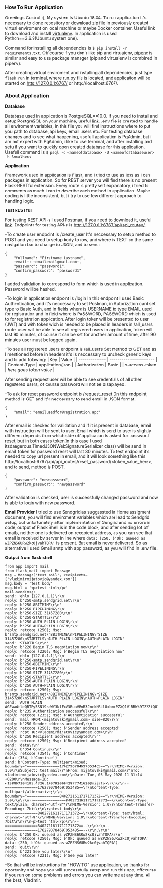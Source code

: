 
### How To Run Application ###

Greetings Control :),
My system is Ubuntu 18.04.
To run application it's necessary to clone repository or download zip file in previously
created virtual enviroment on local machine or maybe Docker container.
Useful link to download and install [virtualenv](https://help.dreamhost.com/hc/en-us/articles/115000695551-Installing-and-using-virtualenv-with-Python-3).
In application is used Python==3.6.9(Ubuntu system one).

Command for installing all dependencies is `$ pip install -r requirements.txt`.
Off course if you don't like pip and virtualenv, [pipenv](https://pipenv-fork.readthedocs.io/en/latest/) 
is similar and easy to use package manager (pip and virtualenv is combined in pipenv).

After creating virtual enviroment and installing all dependencies, just type `flask run` in terminal, 
where run.py file is located, and application will be started on http://127.0.0.1:6767/ or http://localhost:6767/.


### About Application ###

**Database**

Database used in application is PostgreSQL==10.0.
If you need to install and setup PostgreSQL on your machine, useful [link](https://www.digitalocean.com/community/tutorials/how-to-install-and-use-postgresql-on-ubuntu-18-04).
.env file is created to handle all enviroment variables, in this file you will 
find instructions where to put you path to database, api keys, email users etc. For testing database
changes and to see what happening, usefull application is PgAdmin, but i am not expert with PgAdmin, 
i like to use terminal, and after installing and setu if you want to quickly open created database for this application.
Usefull command is 
`$ psql -d <nameofdatabase> -U <nameofdatabaseuser> -h localhost`

**Application**

Framework used in application is Flask, and i tried to use as less as i can packages in application.
So for REST server you will find there is no present Flask-RESTful extension.
Every route is pretty self explanatory, i tried to comments as much i can to describe each method in application.
Maybe coding is little inconsistent, but i try to use few different approach to handling logic.


**Test RESTful**

For testing REST API-s I used Postman, if you need to download it, useful [link](https://www.postman.com/downloads/).
Endpoints for testing API-s is http://127.0.0.1:6767/api/api_routes/.

-To create user endpoint is /create_user
It's neccessary to setup method to POST and you need to setup body to row, and where is TEXT
on the same navigation bar to change to JSON, and to send:
```
{
	"fullname": "Firstname Lastname",
	"email": "emailemail@mail.com",
	"password": "password1",
	"confirm_password": "password1"
}
```
I added validation to correspond to form which is used in application. Password will be hashed.

-To login in application endpoint is /login
In this endpoint I used Basic Authentication, and it's neccessary to set Postman, in Autorization card 
set type to Basic Auth, and in fields where is 
USERNAME to type EMAIL used for registration and in field where is PASSWORD, 
PASSWORD which is used to for registration application. After login token will be presented to user 
(JWT) and with token wich is needed to be placed in headers in /all_users route, user will
 be able to see all registered users in application, token will last 90 minutes, of course 
 it can be set for another amount of time, after 90 minutes user must be logged again.


-To see all registered users endpoint is /all_users
Set method to GET and as I mentioned before in headers it's is neccessary to 
uncheck generic keys and to add folowing:
| Key            | Value                   |
| -------------- | ----------------------- |
| Content-Type   | application/json        |
| Authorization  | Basic                   | 
| x-access-token | *here goes token value* | 

After sending request user will be able to see credentials of all other registered users, 
of course password will not be disaplayed.

-To ask for reset password endpoint is /request_reset
On this endpoint, method is GET and it's neccessary to send email in JSON format.
```
{
    "email": "emailusedfor@registration.app"
}
```
After email is checked for validation and if it is present in database, email with instruction will
be sent to user. Email which is send to user is slightly different depends from which side off application
is asked for password reset, but in both cases token(in this case I used itsdangerous.TimedJSONWebSignatureSerializer class) will be send in email, token for password reset will last 30 minutes.
To test endpoint it's needed to copy url present in email, and it will look something like this
http://localhost:6767/api/api_routes/reset_password/<token_value_here>,
and to send, method is POST.
```
{
	"password": "newpassword",
	"confirm_password": "newpassword"
}
```
After validation is checked, user is successfully changed password and now is able to login with new password.


**Email Provider**
I tried to use Sendgrid as suggessted in Home assigment document, you will find enviroment variables 
which are lead to Sendgrid setup, but unfortunately
after implementation of Sengrid and no errors in code, output of Flask Shell is in the code block, 
and after sending lot off emails, neither one is delivered on recepient address, 
as you can see that email is received by server 
in line where `data: (250, b'Ok: queued as wZPZNS6URw2kc0jvahTQPA'` is present.
But email is never delivered. So as alternative I used Gmail smtp with app password, 
as you will find in .env file.

**Output from flask shell**

```
from app import mail
from flask_mail import Message
msg = Message('test mail', recipients=['vladimirmijatovic@yandex.com'])
msg.body = 'test body'
msg.html = '<p>test html</p>'
mail.send(msg)
send: 'ehlo [127.0.1.1]\r\n'
reply: b'250-smtp.sendgrid.net\r\n'
reply: b'250-8BITMIME\r\n'
reply: b'250-PIPELINING\r\n'
reply: b'250-SIZE 31457280\r\n'
reply: b'250-STARTTLS\r\n'
reply: b'250-AUTH PLAIN LOGIN\r\n'
reply: b'250 AUTH=PLAIN LOGIN\r\n'
reply: retcode (250); Msg: b'smtp.sendgrid.net\n8BITMIME\nPIPELINING\nSIZE 31457280\nSTARTTLS\nAUTH PLAIN LOGIN\nAUTH=PLAIN LOGIN'
send: 'STARTTLS\r\n'
reply: b'220 Begin TLS negotiation now\r\n'
reply: retcode (220); Msg: b'Begin TLS negotiation now'
send: 'ehlo [127.0.1.1]\r\n'
reply: b'250-smtp.sendgrid.net\r\n'
reply: b'250-8BITMIME\r\n'
reply: b'250-PIPELINING\r\n'
reply: b'250-SIZE 31457280\r\n'
reply: b'250-STARTTLS\r\n'
reply: b'250-AUTH PLAIN LOGIN\r\n'
reply: b'250 AUTH=PLAIN LOGIN\r\n'
reply: retcode (250); Msg: b'smtp.sendgrid.net\n8BITMIME\nPIPELINING\nSIZE 31457280\nSTARTTLS\nAUTH PLAIN LOGIN\nAUTH=PLAIN LOGIN'
send: 'AUTH PLAIN AGFwaWtleQBTRy5SN19scWY3NlFuV3BuaVBnR3JnckNBLl8xbmxPZXQ1V1RRWk9TZ2ZtQU1XUWhjMXM0YlV0eGROaWsybFptTjltWG8=\r\n'
reply: b'235 Authentication successful\r\n'
reply: retcode (235); Msg: b'Authentication successful'
send: 'mail FROM:<mijatovski@gmail.com> size=820\r\n'
reply: b'250 Sender address accepted\r\n'
reply: retcode (250); Msg: b'Sender address accepted'
send: 'rcpt TO:<vladimirmijatovic@yandex.com>\r\n'
reply: b'250 Recipient address accepted\r\n'
reply: retcode (250); Msg: b'Recipient address accepted'
send: 'data\r\n'
reply: b'354 Continue\r\n'
reply: retcode (354); Msg: b'Continue'
data: (354, b'Continue')
send: b'Content-Type: multipart/mixed; boundary="===============1762790784697053485=="\r\nMIME-Version: 1.0\r\nSubject: test mail\r\nFrom: mijatovski@gmail.com\r\nTo: vladimirmijatovic@yandex.com\r\nDate: Tue, 05 May 2020 11:31:14 +0200\r\nMessage-ID: <158867104195.4326.17079206942877741620@mijato>\r\n\r\n--===============1762790784697053485==\r\nContent-Type: multipart/alternative;\r\n boundary="===============8402721611717171372=="\r\nMIME-Version: 1.0\r\n\r\n--===============8402721611717171372==\r\nContent-Type: text/plain; charset="utf-8"\r\nMIME-Version: 1.0\r\nContent-Transfer-Encoding: 7bit\r\n\r\ntest body\r\n--===============8402721611717171372==\r\nContent-Type: text/html; charset="utf-8"\r\nMIME-Version: 1.0\r\nContent-Transfer-Encoding: 7bit\r\n\r\n<p>test html</p>\r\n--===============8402721611717171372==--\r\n\r\n--===============1762790784697053485==--\r\n.\r\n'
reply: b'250 Ok: queued as wZPZNS6URw2kc0jvahTQPA\r\n'
reply: retcode (250); Msg: b'Ok: queued as wZPZNS6URw2kc0jvahTQPA'
data: (250, b'Ok: queued as wZPZNS6URw2kc0jvahTQPA')
send: 'quit\r\n'
reply: b'221 See you later\r\n'
reply: retcode (221); Msg: b'See you later'
```
-So that will be instructions for "HOW TO" use application, so thanks for oportunity and hope you will successfully 
setup and run this app, offcourse if you run on some problems and errors you can write me at any time.
All the best, 
Vladimir.
